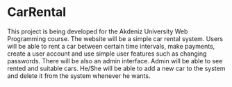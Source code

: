 # CarRental
This project is being developed for the Akdeniz University Web Programming course.
The website will be a simple car rental system. 
Users will be able to rent a car between certain time intervals, make payments, create a user account and use simple user features such as changing passwords.
There will be also an admin interface.
Admin will be able to see rented and suitable cars. He/She will be able to add a new car to the system and delete it from the system whenever he wants.
